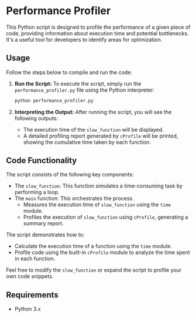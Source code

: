 # Performance Profiler

This Python script is designed to profile the performance of a given piece of code, providing information about execution time and potential bottlenecks. It's a useful tool for developers to identify areas for optimization.

## Usage

Follow the steps below to compile and run the code:

1. **Run the Script:**
   To execute the script, simply run the `performance_profiler.py` file using the Python interpreter:
   ```bash
   python performance_profiler.py
   ```

2. **Interpreting the Output:**
   After running the script, you will see the following outputs:

   - The execution time of the `slow_function` will be displayed.
   - A detailed profiling report generated by `cProfile` will be printed, showing the cumulative time taken by each function.

## Code Functionality

The script consists of the following key components:

- The `slow_function`: This function simulates a time-consuming task by performing a loop.
- The `main` function: This orchestrates the process.
  - Measures the execution time of `slow_function` using the `time` module.
  - Profiles the execution of `slow_function` using `cProfile`, generating a summary report.

The script demonstrates how to:

- Calculate the execution time of a function using the `time` module.
- Profile code using the built-in `cProfile` module to analyze the time spent in each function.

Feel free to modify the `slow_function` or expand the script to profile your own code snippets.

## Requirements

- Python 3.x

